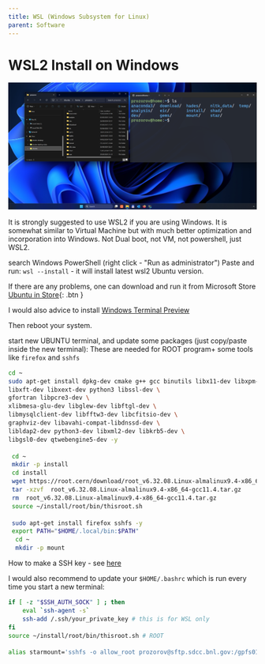 ```yaml
---
title: WSL (Windows Subsystem for Linux)
parent: Software
---
```


# WSL2 Install on Windows


![alt text](/img/mywsl.png)


It is strongly suggested to use WSL2 if you are using Windows. It is somewhat similar to Virtual Machine but with much better optimization and incorporation into Windows. Not Dual boot, not VM, not powershell, just WSL2.




search Windows PowerShell (right click - "Run as administrator")
Paste and run:
`wsl --install`  - it will install latest wsl2 Ubuntu version.

If there are any problems, one can download and run it from Microsoft Store
[Ubuntu in Store](https://www.microsoft.com/store/productId/9PDXGNCFSCZV?ocid=pdpshare){: .btn }


I would also advice to install [Windows Terminal Preview](https://www.microsoft.com/store/productId/9N8G5RFZ9XK3?ocid=pdpshare)

Then reboot your system.

start new UBUNTU terminal, and update some packages (just copy/paste inside the new terminal):
These are needed for ROOT program+ some tools like `firefox` and `sshfs`
```bash
cd ~
sudo apt-get install dpkg-dev cmake g++ gcc binutils libx11-dev libxpm-dev \
libxft-dev libxext-dev python3 libssl-dev \ 
gfortran libpcre3-dev \
xlibmesa-glu-dev libglew-dev libftgl-dev \
libmysqlclient-dev libfftw3-dev libcfitsio-dev \
graphviz-dev libavahi-compat-libdnssd-dev \
libldap2-dev python3-dev libxml2-dev libkrb5-dev \
libgsl0-dev qtwebengine5-dev -y 

 cd ~
 mkdir -p install 
 cd install 
 wget https://root.cern/download/root_v6.32.08.Linux-almalinux9.4-x86_64-gcc11.4.tar.gz
 tar -xzvf  root_v6.32.08.Linux-almalinux9.4-x86_64-gcc11.4.tar.gz 
 rm  root_v6.32.08.Linux-almalinux9.4-x86_64-gcc11.4.tar.gz
 source ~/install/root/bin/thisroot.sh
 
 sudo apt-get install firefox sshfs -y 
 export PATH="$HOME/.local/bin:$PATH"
  cd ~
  mkdir -p mount
```

How to make a SSH key - see [here](/how-tos/generate_keys.md)

I would also recommend to update your `$HOME/.bashrc` which is run every time you start a new terminal:

```bash
if [ -z "$SSH_AUTH_SOCK" ] ; then
    eval `ssh-agent -s`
    ssh-add /.ssh/your_private_key # this is for WSL only   
fi
source ~/install/root/bin/thisroot.sh # ROOT

alias starmount='sshfs -o allow_root prozorov@sftp.sdcc.bnl.gov:/gpfs01/star/pwg/prozorov ~/mount' # alias for mounting STAR 
```

